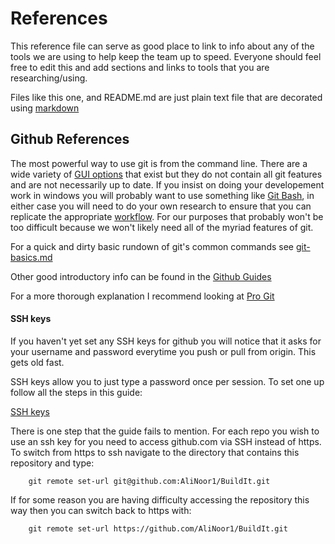 # References

This reference file can serve as good place to link to info about any of the tools we are using to help keep the team up to speed. Everyone should feel free to edit this and add sections and links to tools that you are researching/using.

Files like this one, and README.md are just plain text file that are decorated using [markdown](https://github.com/adam-p/markdown-here/wiki/Markdown-Cheatsheet)

## Github References

The most powerful way to use git is from the command line. There are a wide variety of [GUI options](https://git-scm.com/downloads/guis) that exist but they do not contain all git features and are not necessarily up to date. If you insist on doing your developement work in windows you will probably want to use something like [Git Bash](https://gitforwindows.org/), in either case you will need to do your own research to ensure that you can replicate the appropriate [workflow](/references/workflow-example.md). For our purposes that probably won't be too difficult because we won't likely need all of the myriad features of git. 

For a quick and dirty basic rundown of git's common commands see [git-basics.md](/references/git-basics.md)

Other good introductory info can be found in the [Github Guides](https://guides.github.com/)

For a more thorough explanation I recommend looking at [Pro Git](https://git-scm.com/book/en/v2)

#### SSH keys

If you haven't yet set any SSH keys for github you will notice that it asks for your username and password everytime you push or pull from origin. This gets old fast.

SSH keys allow you to just type a password once per session. To set one up follow all the steps in this guide:

[SSH keys](https://help.github.com/articles/connecting-to-github-with-ssh/)

There is one step that the guide fails to mention. For each repo you wish to use an ssh key for you need to access github.com via SSH instead of https. To switch from https to ssh navigate to the directory that contains this repository and type:

```
    git remote set-url git@github.com:AliNoor1/BuildIt.git
```

If for some reason you are having difficulty accessing the repository this way then you can switch back to https with:

```
    git remote set-url https://github.com/AliNoor1/BuildIt.git
```




